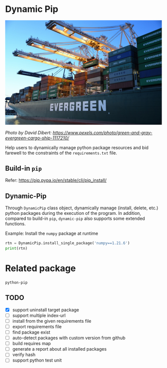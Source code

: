# Dynamic Pip

![logo](assets/logo.jpg)

_Photo by David Dibert: https://www.pexels.com/photo/green-and-gray-evergreen-cargo-ship-1117210/_

Help users to dynamically manage python package resources and bid farewell to the constraints of the `requirements.txt` file.

## Build-in `pip`

Refer: https://pip.pypa.io/en/stable/cli/pip_install/

## Dynamic-Pip

Through `DynamicPip` class object, dynamically manage (install, delete, etc.) python packages during the execution of the program. In addition, compared to build-in `pip`, `dynamic-pip` also supports some extended functions.


Example: Install the `numpy` package at runtime
```py
rtn = DynamicPip.install_single_package('numpy==1.21.6')
print(rtn)
```

# Related package

`python-pip` 

## TODO
- [x] support uninstall target package
- [ ] support multiple index-url
- [ ] install from the given requirements file
- [ ] export requirements file
- [ ] find package exist
- [ ] auto-detect packages with custom version from github
- [ ] build requires map
- [ ] generate a report about all installed packages
- [ ] verify hash
- [ ] support python test unit